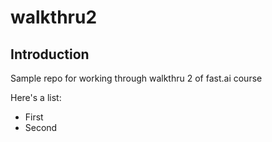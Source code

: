 # walkthru2

## Introduction

Sample repo for working through walkthru 2 of fast.ai course


Here's a list:

- First
- Second
